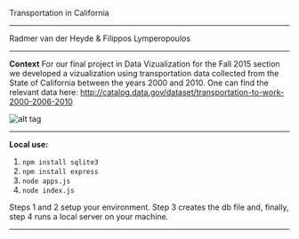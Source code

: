 Transportation in California

---
Radmer van der Heyde & Filippos Lymperopoulos

---
**Context**
For our final project in Data Vizualization for the Fall 2015 section we developed a vizualization using transportation data collected from the State of California between the years 2000 and 2010. One can find the relevant data here: http://catalog.data.gov/dataset/transportation-to-work-2000-2006-2010

![alt tag](https://raw.github.com/flymperopoulos/TransportationInCali/master/public/example.png)

---
**Local use:**  
1. `npm install sqlite3`  
2. `npm install express`
3. `node apps.js` 
4. `node index.js`

Steps 1 and 2 setup your environment. Step 3 creates the db file and, finally, step 4 runs a local server on your machine.  

---
